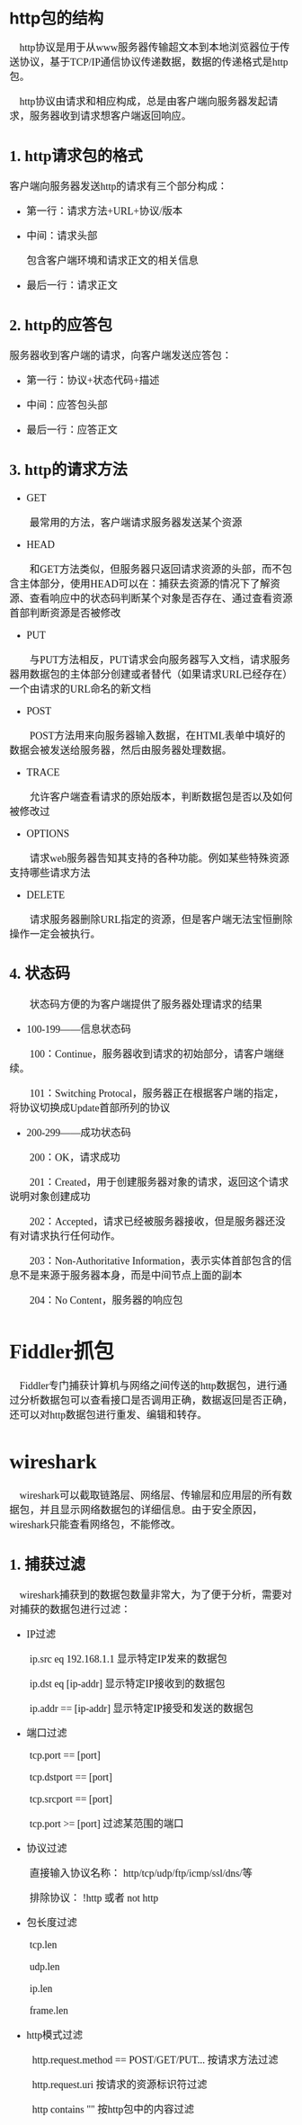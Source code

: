 # http包的结构 #

<font size=4 face=K>

&emsp;http协议是用于从www服务器传输超文本到本地浏览器位于传送协议，基于TCP/IP通信协议传递数据，数据的传递格式是http包。

&emsp;http协议由请求和相应构成，总是由客户端向服务器发起请求，服务器收到请求想客户端返回响应。

## 1. http请求包的格式 ##

客户端向服务器发送http的请求有三个部分构成：

- 第一行：请求方法+URL+协议/版本
	
- 中间：请求头部

	包含客户端环境和请求正文的相关信息

- 最后一行：请求正文

## 2. http的应答包 ##

服务器收到客户端的请求，向客户端发送应答包：

- 第一行：协议+状态代码+描述

- 中间：应答包头部

- 最后一行：应答正文

## 3. http的请求方法 ##

- GET

&emsp;&emsp;最常用的方法，客户端请求服务器发送某个资源

- HEAD

&emsp;&emsp;和GET方法类似，但服务器只返回请求资源的头部，而不包含主体部分，使用HEAD可以在：捕获去资源的情况下了解资源、查看响应中的状态码判断某个对象是否存在、通过查看资源首部判断资源是否被修改

- PUT

&emsp;&emsp;与PUT方法相反，PUT请求会向服务器写入文档，请求服务器用数据包的主体部分创建或者替代（如果请求URL已经存在）一个由请求的URL命名的新文档

- POST

&emsp;&emsp;POST方法用来向服务器输入数据，在HTML表单中填好的数据会被发送给服务器，然后由服务器处理数据。

- TRACE

&emsp;&emsp;允许客户端查看请求的原始版本，判断数据包是否以及如何被修改过

- OPTIONS

&emsp;&emsp;请求web服务器告知其支持的各种功能。例如某些特殊资源支持哪些请求方法

- DELETE

&emsp;&emsp;请求服务器删除URL指定的资源，但是客户端无法宝恒删除操作一定会被执行。

## 4. 状态码 ##

&emsp;&emsp;状态码方便的为客户端提供了服务器处理请求的结果

- 100-199——信息状态码

&emsp;&emsp;100：Continue，服务器收到请求的初始部分，请客户端继续。

&emsp;&emsp;101：Switching Protocal，服务器正在根据客户端的指定，将协议切换成Update首部所列的协议

- 200-299——成功状态码

&emsp;&emsp;200：OK，请求成功

&emsp;&emsp;201：Created，用于创建服务器对象的请求，返回这个请求说明对象创建成功

&emsp;&emsp;202：Accepted，请求已经被服务器接收，但是服务器还没有对请求执行任何动作。

&emsp;&emsp;203：Non-Authoritative Information，表示实体首部包含的信息不是来源于服务器本身，而是中间节点上面的副本

&emsp;&emsp;204：No Content，服务器的响应包


# Fiddler抓包 #

&emsp;Fiddler专门捕获计算机与网络之间传送的http数据包，进行通过分析数据包可以查看接口是否调用正确，数据返回是否正确，还可以对http数据包进行重发、编辑和转存。


# wireshark #

&emsp;wireshark可以截取链路层、网络层、传输层和应用层的所有数据包，并且显示网络数据包的详细信息。由于安全原因，wireshark只能查看网络包，不能修改。

## 1. 捕获过滤 ##

&emsp;wireshark捕获到的数据包数量非常大，为了便于分析，需要对对捕获的数据包进行过滤：

- IP过滤

&emsp;&emsp;ip.src eq 192.168.1.1 显示特定IP发来的数据包

&emsp;&emsp;ip.dst eq [ip-addr] 显示特定IP接收到的数据包

&emsp;&emsp;ip.addr == [ip-addr] 显示特定IP接受和发送的数据包

- 端口过滤

&emsp;&emsp;tcp.port == [port] 

&emsp;&emsp;tcp.dstport == [port]

&emsp;&emsp;tcp.srcport == [port]

&emsp;&emsp;tcp.port >= [port] 过滤某范围的端口

- 协议过滤

&emsp;&emsp;直接输入协议名称： http/tcp/udp/ftp/icmp/ssl/dns/等

&emsp;&emsp;排除协议： !http 或者 not http

- 包长度过滤

&emsp;&emsp;tcp.len

&emsp;&emsp;udp.len

&emsp;&emsp;ip.len

&emsp;&emsp;frame.len

- http模式过滤

&emsp;&emsp; http.request.method == POST/GET/PUT... 按请求方法过滤

&emsp;&emsp; http.request.uri 按请求的资源标识符过滤

&emsp;&emsp; http contains "" 按http包中的内容过滤



